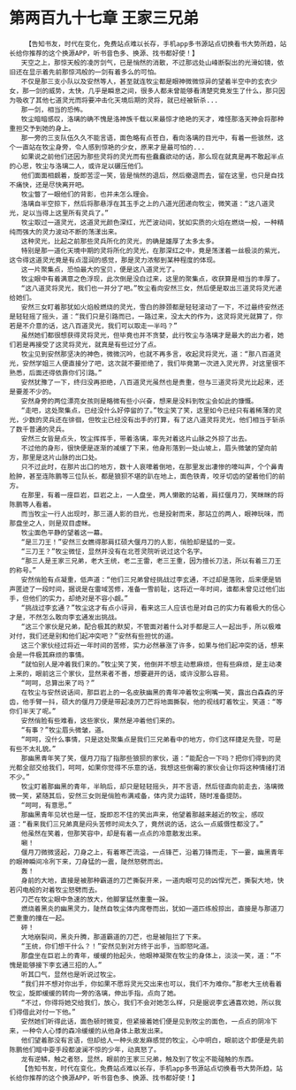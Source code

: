 # 第两百九十七章 王家三兄弟
        【告知书友，时代在变化，免费站点难以长存，手机app多书源站点切换看书大势所趋，站长给你推荐的这个换源APP，听书音色多、换源、找书都好使！】
       天空之上，那惊天般的凌厉剑气，已是悄然的消散，不过那远处山峰断裂出的光滑如镜，依旧还在显示着先前那惊鸿般的一剑有着多么的可怕。
       不仅是那三支小队以及安然等人，甚至就连牧尘都是眼神微微惊异的望着半空中的玄衣少女，那一剑的威势，太快，几乎是瞬息之间，很多人都未曾能够看清楚究竟发生了什么，那只因为吸收了其他七道灵光而将要冲击化天境后期的灵将，就已经被斩杀...
       那一剑，相当的恐怖。
       牧尘暗暗感叹，洛璃的确不愧是洛神族千载以来最惊才绝艳的天才，难怪那洛天神会将那种重担交予到她的身上。
       那一旁的三支队伍久久不能言语，面色略有点苍白，看向洛璃的目光中，有着一些骇然，这个一直站在牧尘身旁，令人感到惊艳的少女，原来才是最可怕的...
       如果说之前他们还因为那些灵将的灵光而有些蠢蠢欲动的话，那么现在就真是再不敢起半点的心思，牧尘与洛璃二人，或许足以碾压他们。
       他们面面相觑着，旋即苦涩一笑，皆是悄然的退后，然后撤退而去，留在这里，也只是自找不痛快，还是尽快离开吧。
       牧尘瞥了一眼他们的背影，也并未怎么理会。
       洛璃自半空掠下，然后将那悬浮在其玉手之上的八道光团递向牧尘，微笑道：“这八道灵光，足以当得上这里所有灵兵了。”
       牧尘取过一道灵光，这道灵光颜色深红，光芒波动间，犹如实质的火焰在燃烧一般，一种精纯而强大的灵力波动不断的荡漾出来。
       这种灵光，比起之前那些灵兵所化的灵光，的确是雄厚了太多太多。
       特别是那一道化天境中期的灵将所化的灵光，在那深红之中，竟是荡漾着一丝极淡的紫光，这令得这道灵光竟是有点湿润的感觉，那是灵力浓郁到某种程度的体现。
       这一片聚集点，恐怕最大的宝贝，便是这八道灵光了。
       牧尘眼中有着满意之色浮现，此次倒是没白过来，这里的聚集点，收获算是相当的丰厚了。
       “这八道灵将灵光，我们也一并分了吧。”牧尘看向安然三女，然后便是取出三道灵将灵光递给她们。
       安然三女盯着那犹如火焰般燃烧的灵光，雪白的脖颈都是轻轻滚动了一下，不过最终安然还是轻轻摇了摇头，道：“我们只是引路而已，一路过来，没太大的作为，这灵将灵光就算了，你若是不介意的话，这八百道灵光，我们可以取走一半吗？”
       虽然她们都很想获得灵将灵光，但毕竟也并不贪婪，此行牧尘与洛璃才是最大的出力者，她们若是再接受了这灵将灵光，就真是有些过分了点。
       牧尘见到安然那坚决的神色，微微沉吟，也就不再多言，收起灵将灵光，道：“那八百道灵光，安然学姐三人便直接分了吧，这次就不要拒绝了，我们毕竟第一次进入灵光界，对这里很不熟悉，后面还得依靠你们引路。”
       安然犹豫了一下，终归没再拒绝，八百道灵光虽然也是贵重，但与三道灵将灵光比起来，还是要差不少的。
       安然身旁的两位漂亮女孩则是略微有些小兴奋，想来是没料到牧尘会如此的慷慨。
       “走吧，这处聚集点，已经没什么好停留的了。”牧尘笑了笑，这里如今已经只有着稀薄的灵光，少数的灵兵还在徘徊，但牧尘已经没有出手的打算，有了这八道灵将灵光，他们相当于斩杀了数千普通的灵兵。
       安然三女皆是点头，牧尘挥挥手，带着洛璃，率先对着这片山脉之外掠了出去。
       不过他的身形，很快便是逐渐的减缓了下来，他身形落到一处山坡上，眉头微皱的望向前方，那里是这片山脉的出口处。
       只不过此时，在那片出口的地方，数十人哀嚎着倒地，在那里发出凄惨的嚎叫声，个个鼻青脸肿，甚至连陈鹏等三位队长，都是狼狈不堪的趴在地上，面色铁青，咬牙切齿的望着他们的前方。
       在那里，有着一座巨岩，巨岩之上，一人盘坐，两人懒散的站着，肩扛偃月刀，笑眯眯的将陈鹏等人看着。
       而当牧尘一行人出现时，那三道人影的目光，也是投射而来，那站立的两人，眼神玩味，而那盘坐之人，则是双目虚眯。
       牧尘面色平静的望着这一幕。
       “是三刀王！”安然三女瞧得那肩扛硕大偃月刀的人影，俏脸却是猛的一变。
       “三刀王？”牧尘微怔，显然并没有在北苍灵院听说过这个名字。
       “那三人是王家三兄弟，老大王统，老二王雷，老三王重，因为擅长刀法，所以有着三刀王的称号。”
       安然俏脸有点凝重，低声道：“他们三兄弟曾经挑战过李玄通，不过却是落败，后来便是销声匿迹了一段时间，据说是在雷域苦修，准备一雪前耻，这将近一年时间，谁都未曾见过他们出手，但他们的实力，却绝对是不容小觑。”
       “挑战过李玄通？”牧尘这才有点小讶异，看来这三人应该也是对自己的实力有着极大的信心才是，不然怎么敢向李玄通发出挑战。
       “这三个家伙是兄弟，配合极其的默契，不管面对着什么对手都是三人一起出手，所以极难对付，我们还是别和他们起冲突吧？”安然有些担忧的道。
       这三个家伙经过将近一年时间的苦修，实力必然暴涨了许多，如果与他们起冲突的话，想来会是一件极其麻烦的事情。
       “就怕别人是冲着我们来的。”牧尘笑了笑，他倒并不想主动惹麻烦，但有些麻烦，是主动凑上来的，眼前这三个家伙，显然来者不善，想要避开的话，或许没那么容易。
       “呵呵，总算出来了吗？”
       在牧尘与安然说话间，那巨岩上的一名皮肤幽黑的青年冲着牧尘咧嘴一笑，露出白森森的牙齿，他手臂一抖，硕大的偃月刀便是带起凌厉刀芒将地面撕裂，他的视线盯着牧尘，笑道：“等你们半天了呢。”
       安然俏脸有些难看，这些家伙，果然是冲着他们来的。
       “有事？”牧尘眉头微皱，道。
       “呵呵，没什么事情，只是这处聚集点是我们三兄弟看中的地方，你们这样捷足先登，可是有些不太礼貌。”
       那幽黑青年笑了笑，偃月刀指了指那些狼狈的家伙，道：“能配合一下吗？把你们得到的灵光都全部交给我们，呵呵，如果你觉得不乐意的话，我想这些倒霉的家伙会让你将这种情绪打消不少。”
       牧尘盯着那幽黑的青年，半晌后，却只是轻轻摇头，并不言语，然后径直向前走去，洛璃微微一笑，紧随其后，安然三女则是俏脸布满戒备，体内灵力运转，随时准备提防。
       “呵呵，有意思。”
       那幽黑青年见状也是一怔，旋即忍不住的笑出声来，他望着那越来越近的牧尘，感叹道：“看来我们三兄弟真是闷头苦修时间太久了，竟然说的话，这么一点威慑性都没了。”
       他虽然在笑着，但那笑容中，却是有着一点点的冷意散发出来。
       唰！
       偃月刀微微竖起，刀身之上，有着寒芒流溢，一点锋芒，沿着刀锋而走，下一霎，幽黑青年的眼神瞬间冷冽下来，刀身猛的一震，陡然怒劈而出。
       轰！
       身前的大地，直接是被那种霸道的刀芒撕裂开来，一道肉眼可见的凶悍光芒，撕裂大地，快若闪电般的对着牧尘怒劈而去。
       刀芒在牧尘眼中急速的放大，他脚掌猛然重重一跺。
       燃烧着黑炎的幽黑灵力，陡然自牧尘体内席卷而出，犹如一道匹练般掠出，直接是与那道刀芒重重的撞在一起。
       砰！
       大地崩裂间，黑炎升腾，那道霸道的刀芒，也是被阻拦了下来。
       “王统，你们想干什么？！”安然见到对方终于出手，当即怒叱道。
       那盘坐在巨岩上的青年，缓缓的抬起头，他眼神凝聚在牧尘的身体上，淡淡一笑，道：“不愧是能够接下李玄通三招的人。”
       听其口气，显然也是听说过牧尘。
       “我们并不想对你出手，你如果不愿将灵光交出来也可以，我们不为难你。”那老大王统看着牧尘，旋即缓缓的转向一旁的洛璃，伸出手指，点向了她。
       “不过，你得将她交给我们，放心，我们不会对她怎么样，只是据说李玄通喜欢她，所以我们得借此对付一下他。”
       安然她们听得此话，面色顿时微变，但紧接着她们便是见到牧尘的面色，一点点的阴冷下来，一种令人心悸的森冷缓缓的从他身体上散发出来。
       他们望着那没有言语，但却给人一种头皮发麻感觉的牧尘，心中明白，眼前这个即便是先前陈鹏他们暗中耍手段都波澜不惊的少年，动真怒了。
       龙有逆鳞，触之者怒，显然，眼前的王家三兄弟，触及到了牧尘不能碰触的东西。
       【告知书友，时代在变化，免费站点难以长存，手机app多书源站点切换看书大势所趋，站长给你推荐的这个换源APP，听书音色多、换源、找书都好使！】